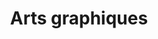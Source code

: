 ---
title: Arts graphiques
longTitle: 'Arts graphiques'
tags:
- gccommon
french:
- "[[Graphic arts]]"
---